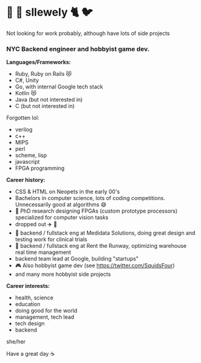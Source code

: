 # :snail: :rabbit2: sllewely :cat2: :bird:

Not looking for work probably, although have lots of side projects

### NYC Backend engineer and hobbyist game dev.

**Languages/Frameworks:**
- Ruby, Ruby on Rails :heart_eyes_cat:
- C#, Unity
- Go, with internal Google tech stack
- Kotlin :heart_eyes_cat:
- Java (but not interested in)
- C (but not interested in)

Forgotten lol:
- verilog
- c++
- MIPS
- perl
- scheme, lisp
- javascript
- FPGA programming

**Career history:**
- CSS & HTML on Neopets in the early 00's
- Bachelors in computer science, lots of coding competitions.  Unnecessarily good at algorithms :sweat_smile:
- :floppy_disk: PhD research designing FPGAs (custom prototype processors) specialized for computer vision tasks
- dropped out :airplane: :balloon:
- :pill: backend / fullstack eng at Medidata Solutions, doing great design and testing work for clinical trials
- :dress: backend / fullstack eng at Rent the Runway, optimizing warehouse real time management
- backend team lead at Google, building "startups"
- :video_game: Also hobbyist game dev (see https://twitter.com/SquidsFour)
- and many more hobbyist side projects

**Career interests:**
- health, science
- education
- doing good for the world
- management, tech lead
- tech design
- backend

she/her

Have a great day :coffee:
